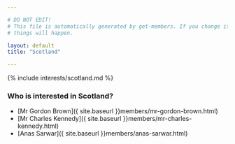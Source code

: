 ```yaml
---

# DO NOT EDIT!
# This file is automatically generated by get-members. If you change it, bad
# things will happen.

layout: default
title: "Scotland"

---
```


{% include interests/scotland.md %}

### Who is interested in Scotland?


* [Mr Gordon Brown]({ site.baseurl }}members/mr-gordon-brown.html)
* [Mr Charles Kennedy]({ site.baseurl }}members/mr-charles-kennedy.html)
* [Anas Sarwar]({ site.baseurl }}members/anas-sarwar.html)
